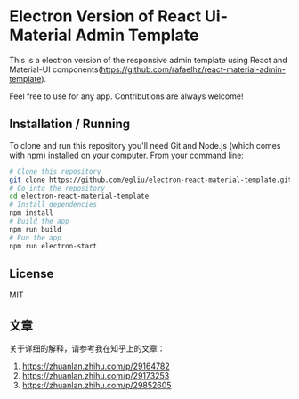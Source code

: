 Electron Version of React Ui-Material Admin Template
================================
This is a electron version of the responsive admin template using React and Material-UI components(https://github.com/rafaelhz/react-material-admin-template).

Feel free to use for any app. Contributions are always welcome!

Installation / Running
----------------------

To clone and run this repository you'll need Git and Node.js (which comes with npm) installed on your computer. From your command line:

```bash
# Clone this repository
git clone https://github.com/egliu/electron-react-material-template.git
# Go into the repository
cd electron-react-material-template
# Install dependencies
npm install
# Build the app
npm run build
# Run the app
npm run electron-start
```

License
-------
MIT

文章
-------

关于详细的解释，请参考我在知乎上的文章：
1. https://zhuanlan.zhihu.com/p/29164782
2. https://zhuanlan.zhihu.com/p/29173253
3. https://zhuanlan.zhihu.com/p/29852605
